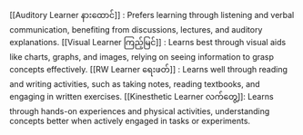 [[Auditory Learner နားထောင်]] : Prefers learning through listening and verbal communication, benefiting from discussions, lectures, and auditory explanations. 
[[Visual Learner ကြည့်မြင်]] : Learns best through visual aids like charts, graphs, and images, relying on seeing information to grasp concepts effectively.
[[RW Learner ရေးဖတ်]] : Learns well through reading and writing activities, such as taking notes, reading textbooks, and engaging in written exercises. 
[[Kinesthetic Learner လက်တွေ့]]: Learns through hands-on experiences and physical activities, understanding concepts better when actively engaged in tasks or experiments.
